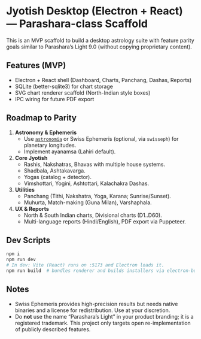 # Jyotish Desktop (Electron + React) — Parashara-class Scaffold

This is an MVP scaffold to build a desktop astrology suite with feature parity goals similar to Parashara’s Light 9.0 (without copying proprietary content).

## Features (MVP)
- Electron + React shell (Dashboard, Charts, Panchang, Dashas, Reports)
- SQLite (better-sqlite3) for chart storage
- SVG chart renderer scaffold (North-Indian style boxes)
- IPC wiring for future PDF export

## Roadmap to Parity
1. **Astronomy & Ephemeris**
   - Use [`astronomia`](https://github.com/commenthol/astronomia) or Swiss Ephemeris (optional, via `swisseph`) for planetary longitudes.
   - Implement ayanamsa (Lahiri default).
2. **Core Jyotish**
   - Rashis, Nakshatras, Bhavas with multiple house systems.
   - Shadbala, Ashtakavarga.
   - Yogas (catalog + detector).
   - Vimshottari, Yogini, Ashtottari, Kalachakra Dashas.
3. **Utilities**
   - Panchang (Tithi, Nakshatra, Yoga, Karana; Sunrise/Sunset).
   - Muhurta, Match-making (Guna Milan), Varshaphala.
4. **UX & Reports**
   - North & South Indian charts, Divisional charts (D1..D60).
   - Multi-language reports (Hindi/English), PDF export via Puppeteer.

## Dev Scripts
```bash
npm i
npm run dev
# In dev: Vite (React) runs on :5173 and Electron loads it.
npm run build  # bundles renderer and builds installers via electron-builder
```

## Notes
- Swiss Ephemeris provides high-precision results but needs native binaries and a license for redistribution. Use at your discretion.
- Do **not** use the name “Parashara’s Light” in your product branding; it is a registered trademark. This project only targets open re-implementation of publicly described features.
